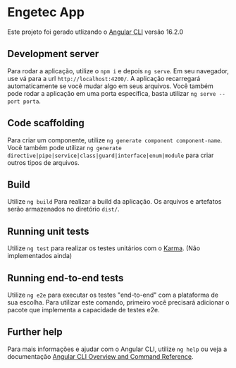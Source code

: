 # Engetec App

Este projeto foi gerado utlizando o [Angular CLI](https://github.com/angular/angular-cli) versão 16.2.0

## Development server

Para rodar a aplicação, utilize o `npm i` e depois `ng serve`. Em seu navegador, use vá para a url `http://localhost:4200/`. A aplicação recarregará automaticamente se você mudar algo em seus arquivos. Você também pode rodar a aplicação em uma porta específica, basta utilizar `ng serve --port porta`.

## Code scaffolding

Para criar um componente, utilize `ng generate component component-name`. Você também pode utilizar `ng generate directive|pipe|service|class|guard|interface|enum|module` para criar outros tipos de arquivos.

## Build

Utilize `ng build` Para realizar a build da aplicação. Os arquivos e artefatos serão armazenados no diretório `dist/`.

## Running unit tests

Utilize `ng test` para realizar os testes unitários com o [Karma](https://karma-runner.github.io). (Não implementados ainda)

## Running end-to-end tests

Utilize `ng e2e` para executar os testes "end-to-end" com a plataforma de sua escolha. Para utilizar este comando, primeiro você precisará adicionar o pacote que implementa a capacidade de testes e2e.

## Further help

Para mais informações e ajudar com o Angular CLI, utilize `ng help` ou veja a documentação [Angular CLI Overview and Command Reference](https://angular.io/cli).